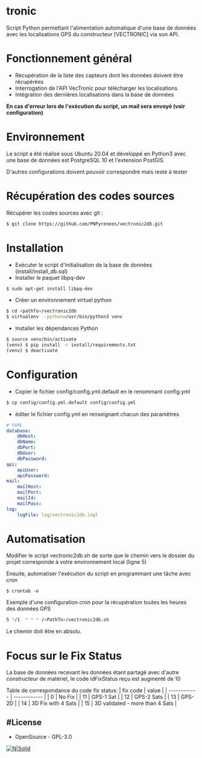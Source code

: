 # tronic
Script Python permettant l'alimentation automatique d'une base de données avec les localisations GPS du constructeur [VECTRONIC] via son API.

# Fonctionnement général
- Récupération de la liste des capteurs dont les données doivent être récupérées
- Interrogation de l'API VecTronic pour télécharger les localisations
- Intégration des dernières localisations dans la base de données

**En cas d'erreur lors de l'exécution du script, un mail sera envoyé (voir configuration)**

# Environnement
Le script a été réalisé sous Ubuntu 20.04 et développé en Python3 avec une base de données est PostgreSQL 10 et l'extension PostGIS.

D'autres configurations doivent pouvoir correspondre mais reste à tester

# Récupération des codes sources
Récupérer les codes sources avec git :
```sh
$ git clone https://github.com/PNPyrenees/vectronic2db.git
```

# Installation
 - Exécuter le script d'initialisation de la base de données (install/install_db.sql)
 - Installer le paquet libpq-dev
 ```sh
$ sudo apt-get install libpq-dev
```
 - Créer un environnement virtuel python
```sh
$ cd <pathTo>/vectronic2db
$ virtualenv --python=/usr/bin/python3 venv
```
 - Installer les dépendances Python
```sh
$ source venv/bin/activate
(venv) $ pip install -r install/requirements.txt
(venv) $ deactivate
```
 
# Configuration
 - Copier le fichier config/config.yml.default en le renommant config.yml
```sh
$ cp config/config.yml.default config/config.yml
```
 - éditer le fichier config.yml en renseignant chacun des paramètres
```yaml
# YAML
database:
    dbHost: 
    dbName: 
    dbPort: 
    dbUser: 
    dbPassword: 
api:
    apiUser: 
    apiPassword: 
mail:
    mailHost: 
    mailPort: 
    mailId: 
    mailPass: 
log:
    logFile: log/vectronic2db.logl
```

# Automatisation
Modifier le script vectronic2db.sh de sorte que le chemin vers le dossier du projet corresponde à votre environnement local (ligne 5)

Ensuite, automatiser l'exécution du script en programmant une tâche avec cron
```
$ crontab -e 
```

Exemple d'une configuration cron pour la récupération toutes les heures des données GPS
```sh
5 */1  * * * /<PathTo>/vectronic2db.sh
```
Le chemin doit être en absolu.

# Focus sur le Fix Status

La base de données recevant les données étant partagé avec d'autre constructeur de matériel, le code idFixStatus reçu est augmenté de 10

Table de correspondance du code fix status:
| fix code  | value |
| ------------ | ------------ |
| 0 | No Fix |
| 11 | GPS-1 Sat |
| 12 | GPS-2 Sats |
| 13 | GPS-2D |
| 14 | 3D Fix with 4 Sats |
| 15 | 3D validated - more than 4 Sats |

#License
----
 - OpenSource - GPL-3.0
 
[![N|Solid](http://www.pyrenees-parcnational.fr/sites/parc-pyrenees.com/files/logo_pnp.jpg)](http://www.pyrenees-parcnational.fr)

   [LOTEK]: <https://www.vectronic-aerospace.com/>
